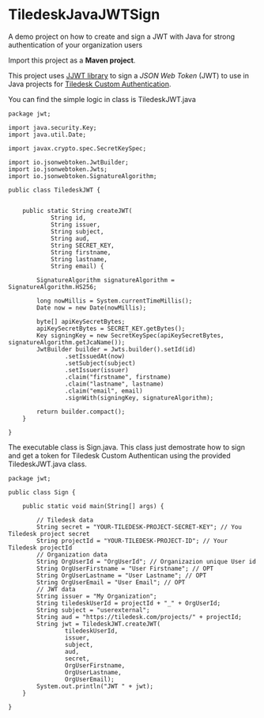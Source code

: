 # TiledeskJavaJWTSign
A demo project on how to create and sign a JWT with Java for strong authentication of your organization users 

Import this project as a **Maven project**.

This project uses [JJWT library](https://github.com/jwtk/jjwt) to sign a *JSON Web Token* (JWT) to use in Java projects for [Tiledesk Custom Authentication](https://developer.tiledesk.com/apis/authentication).

You can find the simple logic in class is TiledeskJWT.java

```
package jwt;

import java.security.Key;
import java.util.Date;

import javax.crypto.spec.SecretKeySpec;

import io.jsonwebtoken.JwtBuilder;
import io.jsonwebtoken.Jwts;
import io.jsonwebtoken.SignatureAlgorithm;

public class TiledeskJWT {

    
    public static String createJWT(
    		String id,
    		String issuer,
    		String subject,
    		String aud,
    		String SECRET_KEY,
    		String firstname,
    		String lastname,
    		String email) {

        SignatureAlgorithm signatureAlgorithm = SignatureAlgorithm.HS256;

        long nowMillis = System.currentTimeMillis();
        Date now = new Date(nowMillis);
        
        byte[] apiKeySecretBytes;
        apiKeySecretBytes = SECRET_KEY.getBytes();
        Key signingKey = new SecretKeySpec(apiKeySecretBytes, signatureAlgorithm.getJcaName());
        JwtBuilder builder = Jwts.builder().setId(id)
                .setIssuedAt(now)
                .setSubject(subject)
                .setIssuer(issuer)
                .claim("firstname", firstname)
                .claim("lastname", lastname)
                .claim("email", email)
                .signWith(signingKey, signatureAlgorithm);

        return builder.compact();
    }

}
```

The executable class is Sign.java. This class just demostrate how to sign and get a token for Tiledesk Custom Authentican using the provided TiledeskJWT.java class.

```
package jwt;

public class Sign {

	public static void main(String[] args) {
		
		// Tiledesk data
		String secret = "YOUR-TILEDESK-PROJECT-SECRET-KEY"; // You Tiledesk project secret
		String projectId = "YOUR-TILEDESK-PROJECT-ID"; // Your Tiledesk projectId
		// Organization data
		String OrgUserId = "OrgUserId"; // Organizazion unique User id
		String OrgUserFirstname = "User Firstname"; // OPT
		String OrgUserLastname = "User Lastname"; // OPT
		String OrgUserEmail = "User Email"; // OPT
		// JWT data
		String issuer = "My Organization";
		String tiledeskUserId = projectId + "_" + OrgUserId;
		String subject = "userexternal";
		String aud = "https://tiledesk.com/projects/" + projectId;
		String jwt = TiledeskJWT.createJWT(
				tiledeskUserId,
				issuer,
				subject,
				aud,
				secret,
				OrgUserFirstname,
				OrgUserLastname,
				OrgUserEmail);
		System.out.println("JWT " + jwt);
	}

}
```

